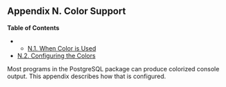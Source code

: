 ## Appendix N. Color Support

**Table of Contents**

  * *   [N.1. When Color is Used](color-when.html)
  * [N.2. Configuring the Colors](color-which.html)

Most programs in the PostgreSQL package can produce colorized console output. This appendix describes how that is configured.
